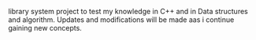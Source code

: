 library system project to test my knowledge in C++ and in Data structures and algorithm. Updates and modifications will be made aas i continue gaining new concepts.
